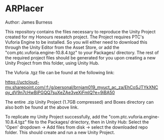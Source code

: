 # ARPlacer

Author: James Burness

This repository contains the files necessary to reproduce the Unity Project created for my Honours reseatch project.
The Project requires PTC's Vuforia Engine to be installed. So you will either need to download this through the Unity Editor from the Asset Store, or add the "com.ptc.vuforia.engine-10.8.4.tgz" to your Packages/ directory. The rest of the required project files should be generated for you upon creating a new Unity Project from this folder, using Unity Hub.

The Vuforia .tgz file can be found at the following link:

https://uctcloud-my.sharepoint.com/:f:/g/personal/brnjam019_myuct_ac_za/EhCoSJTYkXNCqy_dV9n7cHwBiPGQQ7suXeZAe3veXiFmIQ?e=9iBA50

The entire .zip Unity Project (1.7GB compressed) and Boxes directory can also both be found at the above link.

To replicate my Unity Project successfully, add the "com.ptc.vuforia.engine-10.8.4.tgz" file to the Packages/ driectory, then in Unity Hub:
Select the 'Open' dropdown -> Add files from disk -> select the downloaded repo folder. This should create and run a new Unity Project.
